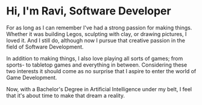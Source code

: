 # Hi, I'm Ravi, Software Developer

For as long as I can remember I've had a strong passion for making things. Whether it was building Legos, sculpting with clay, or drawing pictures, I loved it. And I still do, although now I pursue that creative passion in the field of Software Development.

In addition to making things, I also love playing all sorts of games; from sports- to tabletop games and everything in between. Considering these two interests it should come as no surprise that I aspire to enter the world of Game Development.

Now, with a Bachelor's Degree in Artificial Intelligence under my belt, I feel that it's about time to make that dream a reality.
